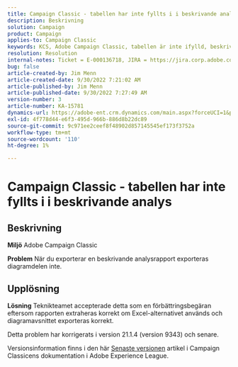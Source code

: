 ```yaml
---
title: Campaign Classic - tabellen har inte fyllts i i beskrivande analys
description: Beskrivning
solution: Campaign
product: Campaign
applies-to: Campaign Classic
keywords: KCS, Adobe Campaign Classic, tabellen är inte ifylld, beskrivande analys, vanliga frågor och svar
resolution: Resolution
internal-notes: Ticket = E-000136718, JIRA = https://jira.corp.adobe.com/browse/NEO-24963
bug: false
article-created-by: Jim Menn
article-created-date: 9/30/2022 7:21:02 AM
article-published-by: Jim Menn
article-published-date: 9/30/2022 7:27:49 AM
version-number: 3
article-number: KA-15781
dynamics-url: https://adobe-ent.crm.dynamics.com/main.aspx?forceUCI=1&pagetype=entityrecord&etn=knowledgearticle&id=7872c36a-9040-ed11-9db1-0022480866ad
exl-id: 4f778d44-e6f3-495d-966b-886d8b22dc89
source-git-commit: 9c971ee2ceef8f48902d857145545ef173f3752a
workflow-type: tm+mt
source-wordcount: '110'
ht-degree: 1%

---
```


# Campaign Classic - tabellen har inte fyllts i i beskrivande analys

## Beskrivning


<b>Miljö</b>
Adobe Campaign Classic

<b>Problem</b>
När du exporterar en beskrivande analysrapport exporteras diagramdelen inte.


## Upplösning


<b>Lösning</b>
Teknikteamet accepterade detta som en förbättringsbegäran eftersom rapporten extraheras korrekt om Excel-alternativet används och diagramavsnittet exporteras korrekt.

Detta problem har korrigerats i version 21.1.4 (version 9343) och senare.

Versionsinformation finns i den här [Senaste versionen](https://experienceleague.adobe.com/docs/campaign-classic/using/release-notes/latest-release.html?lang=en) artikel i Campaign Classicens dokumentation i Adobe Experience League.
